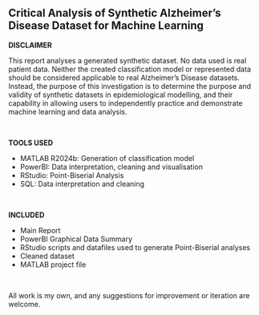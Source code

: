 ## Critical Analysis of Synthetic Alzheimer’s Disease Dataset for Machine Learning

**DISCLAIMER**

This report analyses a generated synthetic dataset. No data used is real patient data. Neither the created classification model or represented data should be considered applicable to real Alzheimer’s Disease datasets. Instead, the purpose of this investigation is to determine the purpose and validity of synthetic datasets in epidemiological modelling, and their capability in allowing users to independently practice and demonstrate machine learning and data analysis.

_<br>_

**TOOLS USED**
 - MATLAB R2024b: Generation of classification model
 - PowerBI: Data interpretation, cleaning and visualisation
 - RStudio: Point-Biserial Analysis
 - SQL: Data interpretation and cleaning

_<br>_

**INCLUDED**
 - Main Report
 - PowerBI Graphical Data Summary
 - RStudio scripts and datafiles used to generate Point-Biserial analyses
 - Cleaned dataset
 - MATLAB project file

_<br>_

All work is my own, and any suggestions for improvement or iteration are welcome.
